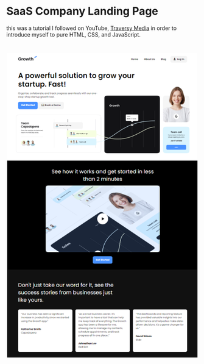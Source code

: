 # SaaS Company Landing Page

this was a tutorial I followed on YouTube, [Traversy Media](https://youtu.be/HXYZxVbWkjc?si=SU7nuV1U8Fh-_TiF) in order to introduce myself to pure HTML, CSS, and JavaScript.

<img src ="./images/screen.png" width="500" style="display:block;margin: 40px auto" />
